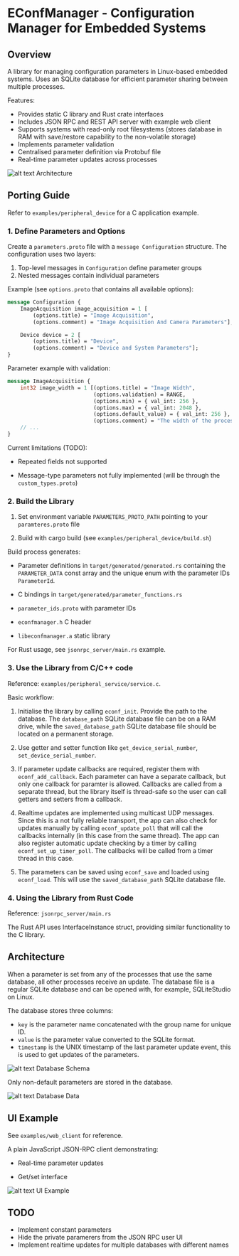 # EConfManager - Configuration Manager for Embedded Systems

## Overview

A library for managing configuration parameters in Linux-based embedded systems. Uses an SQLite database for efficient parameter sharing between multiple processes.

Features:

- Provides static C library and Rust crate interfaces
- Includes JSON RPC and REST API server with example web client
- Supports systems with read-only root filesystems (stores database in RAM with save/restore capability to the non-volatile storage)
- Implements parameter validation
- Centralised parameter definition via Protobuf file
- Real-time parameter updates across processes

![alt text](docs/diagram.drawio.png)
Architecture

## Porting Guide

Refer to `examples/peripheral_device` for a C application example.

### 1. Define Parameters and Options

Create a `parameters.proto` file with a `message Configuration` structure. The configuration uses two layers:

1. Top-level messages in `Configuration` define parameter groups
2. Nested messages contain individual parameters

Example (see `options.proto` that contains all available options):

```protobuf
message Configuration {
    ImageAcquisition image_acquisition = 1 [
        (options.title) = "Image Acquisition",
        (options.comment) = "Image Acquisition And Camera Parameters"];

    Device device = 2 [
        (options.title) = "Device",
        (options.comment) = "Device and System Parameters"];
}
```

Parameter example with validation:

```protobuf
message ImageAcquisition {
    int32 image_width = 1 [(options.title) = "Image Width",
                           (options.validation) = RANGE,
                           (options.min) = { val_int: 256 },
                           (options.max) = { val_int: 2048 },
                           (options.default_value) = { val_int: 256 },
                           (options.comment) = "The width of the processed image"];
    // ...
}
```

Current limitations (TODO):

- Repeated fields not supported

- Message-type parameters not fully implemented (will be through the `custom_types.proto`)

### 2. Build the Library

1. Set environment variable `PARAMETERS_PROTO_PATH` pointing to your `paramteres.proto` file

2. Build with cargo build (see `examples/peripheral_device/build.sh`)

Build process generates:

- Parameter definitions in `target/generated/generated.rs` containing the `PARAMETER_DATA` const array and the unique enum with the parameter IDs `ParameterId`.

- C bindings in `target/generated/parameter_functions.rs`

- `parameter_ids.proto` with parameter IDs

- `econfmanager.h` C header

- `libeconfmanager.a` static library

For Rust usage, see `jsonrpc_server/main.rs` example.

### 3. Use the Library from C/C++ code

Reference: `examples/peripheral_service/service.c`.

Basic workflow:

1. Initialise the library by calling `econf_init`. Provide the path to the database. The `database_path` SQLite database file can be on a RAM drive, while the `saved_database_path` SQLite database file should be located on a permanent storage.

2. Use getter and setter function like `get_device_serial_number`, `set_device_serial_number`.

3. If parameter update callbacks are required, register them with `econf_add_callback`. Each parameter can have a separate callback, but only one callback for paramter is allowed. Callbacks are called from a separate thread, but the library itself is thread-safe so the user can call getters and setters from a callback.

4. Realtime updates are implemented using multicast UDP messages. Since this is a not fully reliable transport, the app can also check for updates manually by calling `econf_update_poll` that will call the callbacks internally (in this case from the same thread). The app can also register automatic update checking by a timer by calling `econf_set_up_timer_poll`. The callbacks will be called from a timer thread in this case.

5. The parameters can be saved using `econf_save` and loaded using `econf_load`. This will use the `saved_database_path` SQLite database file.

### 4. Using the Library from Rust Code

Reference: `jsonrpc_server/main.rs`

The Rust API uses InterfaceInstance struct, providing similar functionality to the C library.

## Architecture

When a parameter is set from any of the processes that use the same database, all other processes receive an update. The database file is a regular SQLite database and can be opened with, for example, SQLiteStudio on Linux.

The database stores three columns:

- `key` is the parameter name concatenated with the group name for unique ID.
- `value` is the parameter value converted to the SQLite format.
- `timestamp` is the UNIX timestamp of the last parameter update event, this is used to get updates of the parameters.

![alt text](docs/schema.png)
Database Schema

Only non-default parameters are stored in the database.

![alt text](docs/database_data.png)
Database Data

## UI Example

See `examples/web_client` for reference.

A plain JavaScript JSON-RPC client demonstrating:

- Real-time parameter updates

- Get/set interface

![alt text](docs/ui_example.png)
UI Example

## TODO

- Implement constant parameters
- Hide the private paramerers from the JSON RPC user UI
- Implement realtime updates for multiple databases with different names
